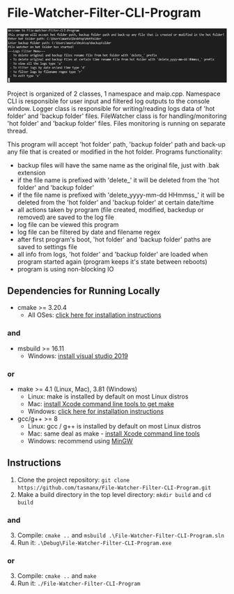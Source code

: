 # File-Watcher-Filter-CLI-Program


![File-Watcher-Filter-CLI-Program](images/CLI.png)

Project is organized of 2 classes, 1 namespace and maip.cpp. Namespace CLI is responsible for user input and filtered log outputs to the console window. Logger class is responsible for writing/reading logs data of 'hot folder' and 'backup folder' files. FileWatcher class is for handling/monitoring 'hot folder' and 'backup folder' files. Files monitoring is running on separate thread. 

This program will accept 'hot folder' path, 'backup folder' path and back-up any file that is created or modified in the hot folder. Programs functionality:
 - backup files will have the same name as the original file, just with .bak extension
 - if the file name is prefixed with 'delete_' it will be deleted from the 'hot folder' and 'backup folder'
 - if the file name is prefixed with 'delete_yyyy-mm-dd HHmmss_' it will be deleted from the 'hot folder' and 'backup folder' at certain date/time
 - all actions taken by program (file created, modified, backedup or removed) are saved to the log file
 - log file can be viewed this program
 - log file can be filtered by date and filename regex
 - after first program's boot, 'hot folder' and 'backup folder' paths are saved to settings file
 - all info from logs, 'hot folder' and 'backup folder' are loaded when program started again (program keeps it's state between reboots)
 - program is using non-blocking IO

## Dependencies for Running Locally
* cmake >= 3.20.4
  * All OSes: [click here for installation instructions](https://cmake.org/install/)

### and

* msbuild >= 16.11 
  * Windows: [install visual studio 2019](https://visualstudio.microsoft.com/downloads/)

### or

* make >= 4.1 (Linux, Mac), 3.81 (Windows)
  * Linux: make is installed by default on most Linux distros
  * Mac: [install Xcode command line tools to get make](https://developer.apple.com/xcode/features/)
  * Windows: [click here for installation instructions](http://gnuwin32.sourceforge.net/packages/make.htm)
* gcc/g++ >= 8
  * Linux: gcc / g++ is installed by default on most Linux distros
  * Mac: same deal as make - [install Xcode command line tools](https://developer.apple.com/xcode/features/)
  * Windows: recommend using [MinGW](https://sourceforge.net/projects/mingw/)

## Instructions

1. Clone the project repository: `git clone https://github.com/tasmanx/File-Watcher-Filter-CLI-Program.git`
2. Make a build directory in the top level directory: `mkdir build` and `cd build`
### and
3. Compile: `cmake ..` and `msbuild .\File-Watcher-Filter-CLI-Program.sln`
4. Run it: `.\Debug\File-Watcher-Filter-CLI-Program.exe`
### or
3. Compile: `cmake ..` and `make`
4. Run it: `./File-Watcher-Filter-CLI-Program`
